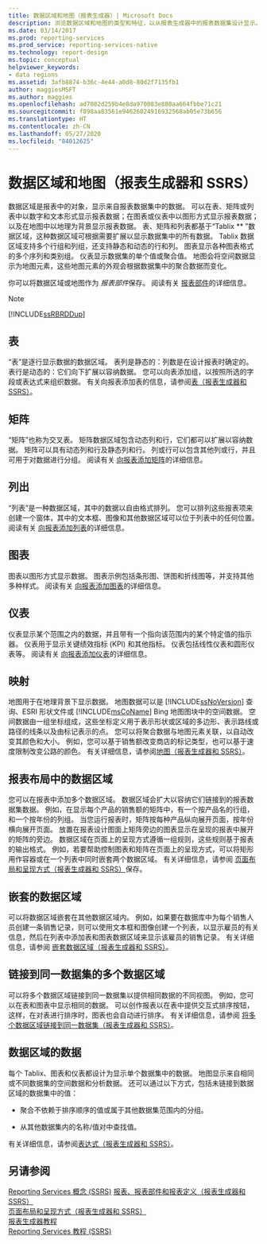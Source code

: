 ```yaml
---
title: 数据区域和地图（报表生成器）| Microsoft Docs
description: 浏览数据区域和地图的类型和特征，以从报表生成器中的报表数据集设计显示。
ms.date: 03/14/2017
ms.prod: reporting-services
ms.prod_service: reporting-services-native
ms.technology: report-design
ms.topic: conceptual
helpviewer_keywords:
- data regions
ms.assetid: 3afb8874-b36c-4e44-a0d8-80d2f7135fb1
author: maggiesMSFT
ms.author: maggies
ms.openlocfilehash: ad7082d259b4e8da970083e880aa664fbbe71c21
ms.sourcegitcommit: f898aa83561e94626024916932568ab05e73b656
ms.translationtype: HT
ms.contentlocale: zh-CN
ms.lasthandoff: 05/27/2020
ms.locfileid: "84012625"
---
```

# <a name="data-regions-and-maps-report-builder-and-ssrs"></a>数据区域和地图（报表生成器和 SSRS）
  数据区域是报表中的对象，显示来自报表数据集中的数据。 可以在表、矩阵或列表中以数字和文本形式显示报表数据；在图表或仪表中以图形方式显示报表数据；以及在地图中以地理为背景显示报表数据。 表、矩阵和列表都基于“Tablix ** ”数据区域，这种数据区域可根据需要扩展以显示数据集中的所有数据。 Tablix 数据区域支持多个行组和列组，还支持静态和动态的行和列。 图表显示各种图表格式的多个序列和类别组。 仪表显示数据集的单个值或聚合值。 地图会将空间数据显示为地图元素，这些地图元素的外观会根据数据集中的聚合数据而变化。  
  
 你可以将数据区域或地图作为 *报表部件*保存。 阅读有关 [报表部件](../../reporting-services/report-design/report-parts-report-builder-and-ssrs.md)的详细信息。  
  
> [!NOTE]  
>  [!INCLUDE[ssRBRDDup](../../includes/ssrbrddup-md.md)]  
  
## <a name="table"></a>表  
 “表”是逐行显示数据的数据区域。 表列是静态的：列数是在设计报表时确定的。 表行是动态的：它们向下扩展以容纳数据。 您可以向表添加组，以按照所选的字段或表达式来组织数据。 有关向报表添加表的信息，请参阅[表（报表生成器和 SSRS）](../../reporting-services/report-design/tables-report-builder-and-ssrs.md)。  
  
## <a name="matrix"></a>矩阵  
 “矩阵”也称为交叉表。 矩阵数据区域包含动态列和行，它们都可以扩展以容纳数据。 矩阵可以具有动态列和行及静态列和行。 列或行可以包含其他列或行，并且可用于对数据进行分组。 阅读有关 [向报表添加矩阵](../../reporting-services/report-design/create-a-matrix-report-builder-and-ssrs.md)的详细信息。  
  
## <a name="list"></a>列出  
 “列表”是一种数据区域，其中的数据以自由格式排列。 您可以排列这些报表项来创建一个窗体，其中的文本框、图像和其他数据区域可以位于列表中的任何位置。 阅读有关 [向报表添加列表](../../reporting-services/report-design/create-invoices-and-forms-with-lists-report-builder-and-ssrs.md)的详细信息。  
  
## <a name="chart"></a>图表  
 图表以图形方式显示数据。 图表示例包括条形图、饼图和折线图等，并支持其他多种样式。 阅读有关 [向报表添加图表](../../reporting-services/report-design/charts-report-builder-and-ssrs.md)的详细信息。  
  
## <a name="gauge"></a>仪表  
 仪表显示某个范围之内的数据，并且带有一个指向该范围内的某个特定值的指示器。 仪表用于显示关键绩效指标 (KPI) 和其他指标。 仪表包括线性仪表和圆形仪表等。 阅读有关 [向报表添加仪表](../../reporting-services/report-design/gauges-report-builder-and-ssrs.md)的详细信息。  
  
## <a name="map"></a>映射  
 地图用于在地理背景下显示数据。 地图数据可以是 [!INCLUDE[ssNoVersion](../../includes/ssnoversion-md.md)] 查询、ESRI 形状文件或 [!INCLUDE[msCoName](../../includes/msconame-md.md)] Bing 地图图块中的空间数据。 空间数据由一组坐标组成，这些坐标定义用于表示形状或区域的多边形、表示路线或路径的线条以及由标记表示的点。 您可以将聚合数据与地图元素关联，以自动改变其颜色和大小。 例如，您可以基于销售额改变商店的标记类型，也可以基于速度限制改变公路的颜色。 有关详细信息，请参阅[地图（报表生成器和 SSRS）](../../reporting-services/report-design/maps-report-builder-and-ssrs.md)。  
  
## <a name="data-regions-in-the-report-layout"></a>报表布局中的数据区域  
 您可以在报表中添加多个数据区域。 数据区域会扩大以容纳它们链接到的报表数据集数据。 例如，在显示每个产品的销售额的矩阵中，有一个按产品名的行组，和一个按年份的列组。 当您运行报表时，矩阵按每种产品纵向展开页面，按年份横向展开页面。 放置在报表设计图面上矩阵旁边的图表显示在呈现的报表中展开的矩阵的旁边。 数据区域在页面上的呈现方式遵循一组规则，这些规则基于报表的输出格式。 例如，若要帮助控制图表和矩阵在页面上的呈现方式，可以将矩形用作容器或在一个列表中同时嵌套两个数据区域。 有关详细信息，请参阅 [页面布局和呈现方式（报表生成器和 SSRS）](../../reporting-services/report-design/page-layout-and-rendering-report-builder-and-ssrs.md)保存。  
  
## <a name="nested-data-regions"></a>嵌套的数据区域  
 可以将数据区域嵌套在其他数据区域内。 例如，如果要在数据库中为每个销售人员创建一条销售记录，则可以使用文本框和图像创建一个列表，以显示雇员的有关信息，然后在列表中添加表和图表数据区域来显示该雇员的销售记录。 有关详细信息，请参阅 [嵌套数据区域（报表生成器和 SSRS）](../../reporting-services/report-design/nested-data-regions-report-builder-and-ssrs.md)。  
  
## <a name="multiple-data-regions-linked-to-the-same-dataset"></a>链接到同一数据集的多个数据区域  
 可以将多个数据区域链接到同一数据集以提供相同数据的不同视图。 例如，您可以在表和图表中显示相同的数据。 可以创作报表以在表中提供交互式排序按钮，这样，在对表进行排序时，图表也会自动进行排序。 有关详细信息，请参阅 [将多个数据区域链接到同一数据集（报表生成器和 SSRS）](../../reporting-services/report-design/linking-multiple-data-regions-to-the-same-dataset-report-builder-and-ssrs.md)。  
  
## <a name="data-for-a-data-region"></a>数据区域的数据  
 每个 Tablix、图表和仪表都设计为显示单个数据集中的数据。 地图显示来自相同或不同数据集的空间数据和分析数据。 还可以通过以下方式，包括未链接到数据区域的数据集中的值：  
  
-   聚合不依赖于排序顺序的值或属于其他数据集范围内的分组。  
  
-   从其他数据集内的名称/值对中查找值。  
  
 有关详细信息，请参阅[表达式（报表生成器和 SSRS）](../../reporting-services/report-design/expressions-report-builder-and-ssrs.md)。  
  
## <a name="see-also"></a>另请参阅  
 [Reporting Services 概念 (SSRS)](../reporting-services-concepts-ssrs.md) [报表、报表部件和报表定义（报表生成器和 SSRS）](../../reporting-services/report-design/reports-report-parts-and-report-definitions-report-builder-and-ssrs.md)   
 [页面布局和呈现方式（报表生成器和 SSRS）](../../reporting-services/report-design/page-layout-and-rendering-report-builder-and-ssrs.md)   
 [报表生成器教程](../../reporting-services/report-builder-tutorials.md)   
 [Reporting Services 教程 (SSRS)](../../reporting-services/reporting-services-tutorials-ssrs.md)  
  
  
